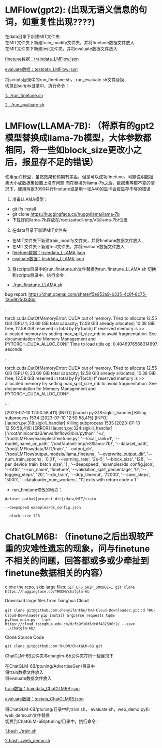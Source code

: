 # LMFlow(gpt2):  (出现无语义信息的句词，如重复性出现????)
在data目录下新建MIT文件夹  
在MIT文件夹下新建train_modify文件夹，并将finetune数据文件放入  
在MIT文件夹下新建test文件夹，并将evaluate数据文件放入  

[finetune数据：traindata_LMFlow.json](https://github.com/sheldonlll/FinetuneDataFiles/blob/main/traindata_LMFlow.json)  

[evaluate数据：testdata_LMFlow.json](https://github.com/sheldonlll/FinetuneDataFiles/blob/main/testdata_LMFlow.json)  
 
将scripts目录中的run_finetune.sh， run_evaluate.sh文件替换  
切换到scripts目录中，执行命令：  

[1. ./run_finetune.sh](https://github.com/sheldonlll/FinetuneDataFiles/blob/main/run_finetune.sh#L16)  

[2. ./run_evaluate.sh](https://github.com/sheldonlll/FinetuneDataFiles/blob/main/run_evaluation.sh#L5)  


# LMFlow(LLAMA-7B):  （将原有的gpt2模型替换成llama-7b模型，大体参数都相同，将一些如block_size更改小之后，报显存不足的错误）
使用gpt2模型，虽然效果和预期有差距，但是可以成功finetune。可能说明数据集大小或数据集设置上沒有问题
而在替换为llama-7b之后，数据集等都不变的情况下，使用两张3090并行finetune或是用一张A40的显卡会报显存不够的错误
1. 准备LLAMA模型：
- git lfs install
- git clone https://huggingface.co/huggyllama/llama-7b
- 下载好的llama-7b存放在/root/autodl-tmp/v3/llama-7b/位置
2. 在data目录下新建MIT文件夹  
- 在MIT文件夹下新建train_modify文件夹，并将finetune数据文件放入  
- 在MIT文件夹下新建test文件夹，并将evaluate数据文件放入  
- [finetune数据：traindata_LLAMA.json](https://github.com/sheldonlll/FinetuneDataFiles/blob/main/traindata_LLAMA.json)  
- [evaluate数据：testdata_LLAMA.json](https://github.com/sheldonlll/FinetuneDataFiles/blob/main/testdata_LLAMA.json)  
 
3. 将scripts目录中的run_finetune.sh文件替换为run_finetune_LLAMA.sh  切换到scripts目录中，执行命令： 

- [./run_finetune_LLAMA.sh](https://github.com/sheldonlll/FinetuneDataFiles/blob/main/run_finetune_LLAMA.sh#L22C1-L22C1)  

bug report: https://chat.openai.com/share/f5e953a9-b335-4c8f-8c75-13bd8250346d  

... 

torch.cuda.OutOfMemoryError: CUDA out of memory. Tried to allocate 12.55 GiB (GPU 1; 23.69 GiB total capacity; 12.58 GiB already allocated; 10.38 GiB free; 12.58 GiB reserved in total by PyTorch) If reserved memory is >> allocated memory try setting max_split_size_mb to avoid fragmentation.  See documentation for Memory Management and PYTORCH_CUDA_ALLOC_CONF
Time to load utils op: 0.4046976566314697 seconds 

... 

torch.cuda.OutOfMemoryError: CUDA out of memory. Tried to allocate 12.55 GiB (GPU 0; 23.69 GiB total capacity; 12.58 GiB already allocated; 10.38 GiB free; 12.58 GiB reserved in total by PyTorch) If reserved memory is >> allocated memory try setting max_split_size_mb to avoid fragmentation.  See documentation for Memory Management and PYTORCH_CUDA_ALLOC_CONF  

... 

[2023-07-10 12:50:58,411] [INFO] [launch.py:318:sigkill_handler] Killing subprocess 1534
[2023-07-10 12:50:58,415] [INFO] [launch.py:318:sigkill_handler] Killing subprocess 1535
[2023-07-10 12:50:58,416] [ERROR] [launch.py:324:sigkill_handler] ['/root/miniconda3/envs/lmflow2/bin/python', '-u', '/root/LMFlow/examples/finetune.py', '--local_rank=1', '--model_name_or_path', '/root/autodl-tmp/v3/llama-7b/', '--dataset_path', '/root/LMFlow/data/MIT/train', '--output_dir', '/root/LMFlow/output_models/llama_finetune', '--overwrite_output_dir', '--num_train_epochs', '0.01', '--learning_rate', '2e-5', '--block_size', '128', '--per_device_train_batch_size', '1', '--deepspeed', 'examples/ds_config.json', '--bf16', '--run_name', 'finetune', '--validation_split_percentage', '0', '--logging_steps', '20', '--do_train', '--ddp_timeout', '72000', '--save_steps', '5000', '--dataloader_num_workers', '1'] exits with return code = 1
'

- run_finetune修改的地方：

```
dataset_path=${project_dir}/data/MIT/train

--deepspeed examples/ds_config.json

--block_size 128

```


# ChatGLM6B:  （finetune之后出现较严重的灾难性遗忘的现象，问与finetune不相关的问题，回答都或多或少牵扯到finetune数据相关的内容）
clone the repo, skip large files: 
`GIT_LFS_SKIP_SMUDGE=1 git clone https://huggingface.co/THUDM/chatglm-6b`  

Download large files from Tsinghua Cloud  

`git clone git@github.com:chenyifanthu/THU-Cloud-Downloader.git`
`cd THU-Cloud-Downloader`
`pip install argparse requests tqdm`  
`python main.py --link https://cloud.tsinghua.edu.cn/d/fb9f16d6dc8f482596c2/ --save ../chatglm-6b/`  

Clone Source Code  

`git clone git@github.com:THUDM/ChatGLM-6B.git`

ChatGLM-6B文件夹与chatglm-6b文件夹在同一级目录下
 
在ChatGLM-6B/ptuning/AdvertiseGen/目录中  
将train数据文件放入  
将evaluate数据文件放入

[train数据：traindata_ChatGLM6B.json](https://github.com/sheldonlll/FinetuneDataFiles/blob/main/traindata_ChatGLM6B.json)  

[evaluate数据：testata_ChatGLM6B.json](https://github.com/sheldonlll/FinetuneDataFiles/blob/main/testdata_ChatGLM6B.json)  
 
将ChatGLM-6B/ptuning/目录中的train.sh， evaluate.sh，web_demo.py和web_demo.sh文件替换  
切换到ChatGLM-6B/ptuning/目录中，执行命令：  

[1.bash ./train.sh](https://github.com/sheldonlll/FinetuneDataFiles/blob/main/train.sh)  

[2.bash ./web_demo.sh](https://github.com/sheldonlll/FinetuneDataFiles/blob/main/web_demo.sh) 

